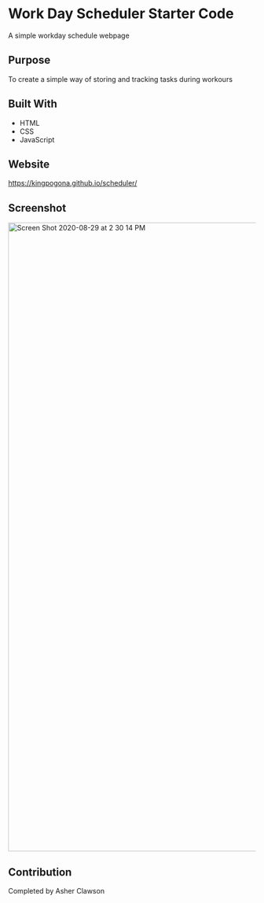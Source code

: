 # Work Day Scheduler Starter Code
A simple workday schedule webpage

## Purpose
To create a simple way of storing and tracking tasks during workours

## Built With
* HTML
* CSS
* JavaScript

## Website
https://kingpogona.github.io/scheduler/

## Screenshot
<img width="1279" alt="Screen Shot 2020-08-29 at 2 30 14 PM" src="https://user-images.githubusercontent.com/31211822/91645677-406ee680-ea04-11ea-97d9-ac3eaecfbc26.png">




## Contribution
Completed by Asher Clawson


